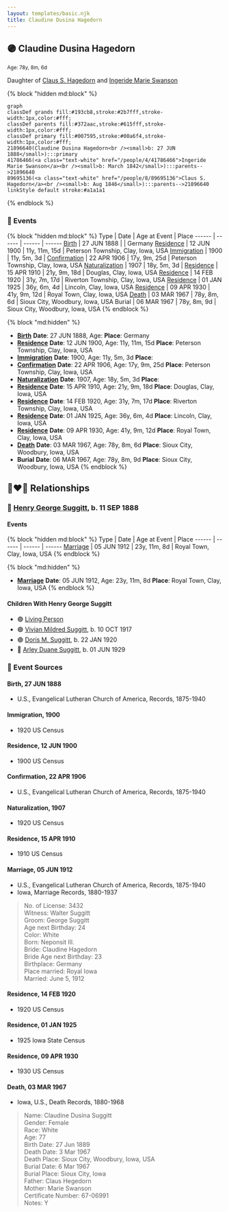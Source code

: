 ```yaml
---
layout: templates/basic.njk
title: Claudine Dusina Hagedorn
---
```

## 🟣 Claudine Dusina Hagedorn
<small>Age: 78y, 8m, 6d</small>

Daughter of [Claus S. Hagedorn](/people/8/89695136) and [Ingeride Marie Swanson](/people/4/41786466)

{% block "hidden md:block" %}
```mermaid
graph
classDef grands fill:#193cb8,stroke:#2b7fff,stroke-width:1px,color:#fff;
classDef parents fill:#372aac,stroke:#615fff,stroke-width:1px,color:#fff;
classDef primary fill:#007595,stroke:#00a6f4,stroke-width:1px,color:#fff;
21896640(Claudine Dusina Hagedorn<br /><small>b: 27 JUN 1888</small>):::primary
41786466(<a class="text-white" href="/people/4/41786466">Ingeride Marie Swanson</a><br /><small>b: March 1842</small>):::parents-->21896640
89695136(<a class="text-white" href="/people/8/89695136">Claus S. Hagedorn</a><br /><small>b: Aug 1846</small>):::parents-->21896640
linkStyle default stroke:#a1a1a1
```
{% endblock %}

### 📆 Events

{% block "hidden md:block" %}
Type | Date | Age at Event | Place
------ | ------ | ------ | ------
[Birth](#event-event-3) | 27 JUN 1888 |  | Germany
[Residence](#event-event-0) | 12 JUN 1900 | 11y, 11m, 15d | Peterson Township, Clay, Iowa, USA
[Immigration](#event-event-1) | 1900 | 11y, 5m, 3d |
[Confirmation](#event-event-2) | 22 APR 1906 | 17y, 9m, 25d | Peterson Township, Clay, Iowa, USA
[Naturalization](#event-event-3) | 1907 | 18y, 5m, 3d |
[Residence](#event-event-4) | 15 APR 1910 | 21y, 9m, 18d | Douglas, Clay, Iowa, USA
[Residence](#event-event-5) | 14 FEB 1920 | 31y, 7m, 17d | Riverton Township, Clay, Iowa, USA
[Residence](#event-event-6) | 01 JAN 1925 | 36y, 6m, 4d | Lincoln, Clay, Iowa, USA
[Residence](#event-event-7) | 09 APR 1930 | 41y, 9m, 12d | Royal Town, Clay, Iowa, USA
[Death](#event-event-12) | 03 MAR 1967 | 78y, 8m, 6d | Sioux City, Woodbury, Iowa, USA
Burial | 06 MAR 1967 | 78y, 8m, 9d | Sioux City, Woodbury, Iowa, USA
{% endblock %}

{% block "md:hidden" %}
- **[Birth](#event-event-3)**
**Date**: 27 JUN 1888, Age:
**Place**: Germany
- **[Residence](#event-event-0)**
**Date**: 12 JUN 1900, Age: 11y, 11m, 15d
**Place**: Peterson Township, Clay, Iowa, USA
- **[Immigration](#event-event-1)**
**Date**: 1900, Age: 11y, 5m, 3d
**Place**:
- **[Confirmation](#event-event-2)**
**Date**: 22 APR 1906, Age: 17y, 9m, 25d
**Place**: Peterson Township, Clay, Iowa, USA
- **[Naturalization](#event-event-3)**
**Date**: 1907, Age: 18y, 5m, 3d
**Place**:
- **[Residence](#event-event-4)**
**Date**: 15 APR 1910, Age: 21y, 9m, 18d
**Place**: Douglas, Clay, Iowa, USA
- **[Residence](#event-event-5)**
**Date**: 14 FEB 1920, Age: 31y, 7m, 17d
**Place**: Riverton Township, Clay, Iowa, USA
- **[Residence](#event-event-6)**
**Date**: 01 JAN 1925, Age: 36y, 6m, 4d
**Place**: Lincoln, Clay, Iowa, USA
- **[Residence](#event-event-7)**
**Date**: 09 APR 1930, Age: 41y, 9m, 12d
**Place**: Royal Town, Clay, Iowa, USA
- **[Death](#event-event-12)**
**Date**: 03 MAR 1967, Age: 78y, 8m, 6d
**Place**: Sioux City, Woodbury, Iowa, USA
- **Burial**
**Date**: 06 MAR 1967, Age: 78y, 8m, 9d
**Place**: Sioux City, Woodbury, Iowa, USA
{% endblock %}

## 👩‍❤️‍👨 Relationships

### 🔵 [Henry George Suggitt](/people/7/7271894), b. 11 SEP 1888

#### Events

{% block "hidden md:block" %}
Type | Date | Age at Event | Place
------ | ------ | ------ | ------
[Marriage](#event-family-0-event-0) | 05 JUN 1912 | 23y, 11m, 8d | Royal Town, Clay, Iowa, USA
{% endblock %}

{% block "md:hidden" %}
- **[Marriage](#event-family-0-event-0)**
**Date**: 05 JUN 1912, Age: 23y, 11m, 8d
**Place**: Royal Town, Clay, Iowa, USA
{% endblock %}

#### Children With Henry George Suggitt
* 🟣 [Living Person](/people/4/4805871)
* 🟣 [Vivian Mildred Suggitt](/people/9/90213536), b. 10 OCT 1917
* 🟣 [Doris M. Suggitt](/people/6/62856138), b. 22 JAN 1920
* 🔵 [Arley Duane Suggitt](/people/9/91694885), b. 01 JUN 1929
### 📰 Event Sources

#### <a id="event-event-3"></a> Birth, 27 JUN 1888
* U.S., Evangelical Lutheran Church of America, Records, 1875-1940

#### <a id="event-event-1"></a> Immigration, 1900
* 1920 US Census

#### <a id="event-event-0"></a> Residence, 12 JUN 1900
* 1900 US Census

#### <a id="event-event-2"></a> Confirmation, 22 APR 1906
* U.S., Evangelical Lutheran Church of America, Records, 1875-1940

#### <a id="event-event-3"></a> Naturalization, 1907
* 1920 US Census

#### <a id="event-event-4"></a> Residence, 15 APR 1910
* 1910 US Census

#### <a id="event-family-0-event-0"></a> Marriage, 05 JUN 1912
* U.S., Evangelical Lutheran Church of America, Records, 1875-1940
* Iowa, Marriage Records, 1880-1937
>   
  > No. of License: 3432  
  > Witness: Walter Suggitt  
  > Groom: George Suggitt  
  > Age next Birthday: 24  
  > Color: White  
  > Born: Neponsit Ill.  
  > Bride: Claudine Hagedorn  
  > Bride Age next Birthday: 23  
  > Birthplace: Germany  
  > Place married: Royal Iowa  
  > Married: June 5, 1912

#### <a id="event-event-5"></a> Residence, 14 FEB 1920
* 1920 US Census

#### <a id="event-event-6"></a> Residence, 01 JAN 1925
* 1925 Iowa State Census

#### <a id="event-event-7"></a> Residence, 09 APR 1930
* 1930 US Census

#### <a id="event-event-12"></a> Death, 03 MAR 1967
* Iowa, U.S., Death Records, 1880-1968
>   
  > Name: Claudine Dusina Suggitt  
  > Gender: Female  
  > Race: White  
  > Age: 77  
  > Birth Date: 27 Jun 1889  
  > Death Date: 3 Mar 1967  
  > Death Place: Sioux City, Woodbury, Iowa, USA  
  > Burial Date: 6 Mar 1967  
  > Burial Place: Sioux City, Iowa  
  > Father: Claus Hegedorn  
  > Mother: Marie Swanson  
  > Certificate Number: 67-06991  
  > Notes: Y  
  >